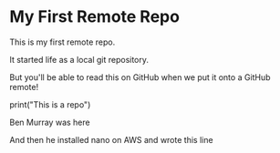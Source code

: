 # My First Remote Repo

This is my first remote repo.

It started life as a local git repository.

But you'll be able to read this on GitHub when we put it onto a GitHub remote!

print("This is a repo")

Ben Murray was here

And then he installed nano on AWS and wrote this line
